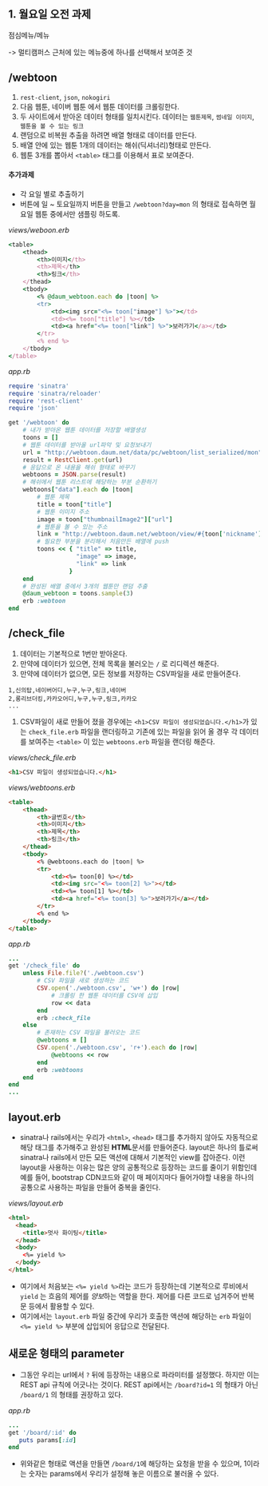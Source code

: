 

## 1. 월요일 오전 과제

점심메뉴/메뉴

-> 멀티캠퍼스 근처에 있는 메뉴중에 하나를 선택해서 보여준 것

## /webtoon

1. `rest-client`, `json`, `nokogiri`
2. 다음 웹툰, 네이버 웹툰 에서 웹툰 데이터를 크롤링한다.
3. 두 사이트에서 받아온 데이터 형태를 일치시킨다. 데이터는 `웹툰제목`, `썸네일 이미지`,`웹툰을 볼 수 있는 링크`
4. 랜덤으로 비복원 추출을 하려면 배열 형태로 데이터를 만든다.
5. 배열 안에 있는 웹툰 1개의 데이터는 해쉬(딕셔너리)형태로 만든다.
6. 웹툰 3개를 뽑아서 `<table>` 태그를 이용해서 표로 보여준다.

#### 추가과제

- 각 요일 별로 추출하기
- 버튼에 일 ~ 토요일까지 버튼을 만들고 `/webtoon?day=mon` 의 형태로 접속하면 월요일 웹툰 중에서만 샘플링 하도록.

*views/weboon.erb*

```ruby
<table>
    <thead>
        <th>이미지</th>
        <th>제목</th>
        <th>링크</th>
    </thead>
    <tbody>
        <% @daum_webtoon.each do |toon| %>
        <tr>
            <td><img src="<%= toon["image"] %>"></td>
            <td><%= toon["title"] %></td>
            <td><a href="<%= toon["link"] %>">보러가기</a></td>
        </tr>
        <% end %>
    </tbody>
</table>
```

*app.rb*

```ruby
require 'sinatra'
require 'sinatra/reloader'
require 'rest-client'
require 'json'

get '/webtoon' do
    # 내가 받아온 웹툰 데이터를 저장할 배열생성
    toons = []
    # 웹툰 데이터를 받아올 url파악 및 요청보내기
    url = "http://webtoon.daum.net/data/pc/webtoon/list_serialized/mon"
    result = RestClient.get(url)
    # 응답으로 온 내용을 해쉬 형태로 바꾸기
    webtoons = JSON.parse(result)
    # 해쉬에서 웹툰 리스트에 해당하는 부분 순환하기
    webtoons["data"].each do |toon|
        # 웹툰 제목
        title = toon["title"]
        # 웹툰 이미지 주소
        image = toon["thumbnailImage2"]["url"]
        # 웹툰을 볼 수 있는 주소
        link = "http://webtoon.daum.net/webtoon/view/#{toon['nickname']}"
        # 필요한 부분을 분리해서 처음만든 배열에 push
        toons << { "title" => title,
                   "image" => image,
                   "link" => link
                 }
    end
    # 완성된 배열 중에서 3개의 웹툰만 랜덤 추출
    @daum_webtoon = toons.sample(3)
    erb :webtoon
end
```

## /check_file

1. 데이터는 기본적으로 1번만 받아온다.
2. 만약에 데이터가 있으면, 전체 목록을 불러오는 `/` 로 리디렉션 해준다.
3. 만약에 데이터가 없으면, 모든 정보를 저장하는 CSV파일을 새로 만들어준다.

```
1,신의탑,네이버어디,누구,누구,링크,네이버
2,롱리브더킹,카카오어디,누구,누구,링크,카카오
...
```

1. CSV파일이 새로 만들어 졌을 경우에는 `<h1>CSV 파일이 생성되었습니다.</h1>`가 있는 `check_file.erb` 파일을 랜더링하고 기존에 있는 파일을 읽어 올 경우 각 데이터를 보여주는 `<table>` 이 있는 `webtoons.erb` 파일을 랜더링 해준다.

*views/check_file.erb*

```html
<h1>CSV 파일이 생성되었습니다.</h1>
```

*views/webtoons.erb*

```html
<table>
    <thead>
        <th>글번호</th>
        <th>이미지</th>
        <th>제목</th>
        <th>링크</th>
    </thead>
    <tbody>
        <% @webtoons.each do |toon| %>
        <tr>
            <td><%= toon[0] %></td>
            <td><img src="<%= toon[2] %>"></td>
            <td><%= toon[1] %></td>
            <td><a href="<%= toon[3] %>">보러가기</a></td>
        </tr>
        <% end %>
    </tbody>
</table>
```

*app.rb*

```ruby
...
get '/check_file' do
    unless File.file?('./webtoon.csv')
        # CSV 파일을 새로 생성하는 코드
        CSV.open('./webtoon.csv', 'w+') do |row|
            # 크롤링 한 웹툰 데이터를 CSV에 삽입
            row << data
        end
        erb :check_file
    else
        # 존재하는 CSV 파일을 불러오는 코드
        @webtoons = []
        CSV.open('./webtoon.csv', 'r+').each do |row|
            @webtoons << row
        end
        erb :webtoons
    end
end
...
```

## layout.erb

- sinatra나 rails에서는 우리가 `<html>`, `<head>` 태그를 추가하지 않아도 자동적으로 해당 태그를 추가해주고 완성된 **HTML**문서를 만들어준다. layout은 하나의 틀로써 sinatra나 rails에서 만든 모든 액션에 대해서 기본적인 view를 잡아준다. 이런 layout을 사용하는 이유는 많은 양의 공통적으로 등장하는 코드를 줄이기 위함인데 예를 들어, bootstrap CDN코드와 같이 매 페이지마다 들어가야할 내용을 하나의 공통으로 사용하는 파일을 만들어 중복을 줄인다.

*views/layout.erb*

```html
<html>
  <head>
    <title>멋사 화이팅</title>
  </head>
  <body>
    <%= yield %>
  </body>
</html>
```

- 여기에서 처음보는 `<%= yield %>`라는 코드가 등장하는데 기본적으로 루비에서 `yield` 는 흐음의 제어를 *양보*하는 역할을 한다. 제어를 다른 코드로 넘겨주어 반복문 등에서 활용할 수 있다.
- 여기에서는 `layout.erb` 파일 중간에 우리가 호출한 액션에 해당하는 `erb` 파일이 `<%= yield %>` 부분에 삽입되어 응답으로 전달된다.

## 새로운 형태의 parameter

- 그동안 우리는 url에서 `?` 뒤에 등장하는 내용으로 파라미터를 설정했다. 하지만 이는 REST api 규칙에 어긋나는 것이다. REST api에서는 `/board?id=1` 의 형태가 아닌 `/board/1` 의 형태를 권장하고 있다.

*app.rb*

```ruby
...
get '/board/:id' do
   puts params[:id]
end
```

- 위와같은 형태로 액션을 만들면 `/board/1`에 해당하는 요청을 받을 수 있으며, 1이라는 숫자는 params에서 우리가 설정해 놓은 이름으로 불러올 수 있다.
